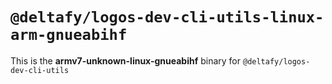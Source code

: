 # `@deltafy/logos-dev-cli-utils-linux-arm-gnueabihf`

This is the **armv7-unknown-linux-gnueabihf** binary for `@deltafy/logos-dev-cli-utils`
